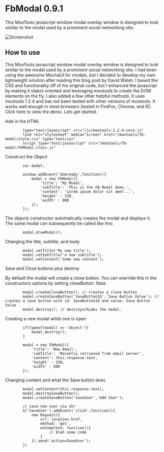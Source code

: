 FbModal 0.9.1
===============================
This MooTools javascript window modal overlay window is designed to look similar to the modal used by a prominent social networking site.

![Screenshot](http://www.cnizz.com/mootools/fb-modal/fbmodal.png)

How to use
----------------------

This MooTools javascript window modal overlay window is designed to look similar to the modal used by a prominent social networking site. 
I had been using the awesome MochaUI for modals, but I decided to develop my own lightweight solution after reading this blog post by David Walsh. 
I based the CSS and functionality off of his original code, but I enhanced the javascript by making it object oriented and leveraging mootools 
to create the DOM elements on the fly. I also added a few other helpful methods. It uses mootools 1.2.4 and has not been tested with other 
versions of mootools. It works well enough in most browsers (tested in FireFox, Chrome, and IE). Click here to view the demo. Lets get started.</p>

Add in the HTML

			type="text/javascript" src="/js/mootools-1.2.4-core.js"
			link rel="stylesheet" media="screen" href="/mootools/fb-modal/style.css" type="text/css"
			script type="text/javascript" src="/mootools/fb-modal/FbModal.class.js"

Construct the Object

			var modal;
			 
			window.addEvent('domready',function(){
				modal = new FbModal({
					'title': 'My Modal',
					'subTitle': 'This is the FB Modal demo.',
					'content': 'Lorem ipsum dolor sit amet...',
					'height' : 330,
					'width' : 800
				});
			});

The objects constructor automatically creates the modal and displays it. The same modal can subsequently be called like this:

			modal.drawModal();

Changing the title, subtitle, and body

			modal.setTitle('My new title');
			modal.setSubTitle('a new subtitle');
			modal.setContent('Some new content');

Save and Close buttons plus destroy

By default the modal will create a close button. You can override this in the constructors options by setting closeButton: false.


			modal.createCloseButton(); // creates a close button
			modal.createSaveButton('SaveButtonId','Save Button Value'); // creates a save button with id: SaveButtonId and value: Save Button Value
			modal.destroy(); // destroys/hides the modal.

Creating a new modal while one is open


			if(typeof(modal) == 'object'){
				modal.destroy();
			}
 
			modal = new FbModal({
				'title': 'New Email',
				'subTitle': 'Recently retrieved from email server',
				'content': this.response.text,
				'height' : 330,
				'width' : 800
			});

Changing content and what the Save button does

			modal.setContent(this.response.text);
			modal.destroySaveButton();
			modal.createSaveButton('SaveUser','Add User');
 
			// save new user via xhr
			$('SaveUser').addEvent('click',function(){
				new Request({
				    url: location.href,
				    method: 'get',
				    onComplete: function(){
						// blah some code
				    }
				}).send('action=SaveUser');
			})

